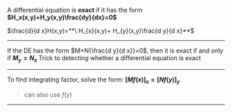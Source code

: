 A differential equation is **exact** if it has the form **$H_x(x,y)+H_y(x,y)\frac{dy}{dx}=0$**

$\frac{d}{d x}H(x,y)=**\ H_{x}(x,y)+ H_{y}(x,y)\frac{d y}{d x}**$

***

If the DE has the form $M+N{\frac{d y}{d x}}=0$, then it is exact if and only if **$M_y= N_x$**
	Trick to detecting whether a differential equation is exact

***

To find integrating factor, solve the form: **$[M f(x)]_x = [N f(y)]_y$**
> can also use $f(y)$

***

